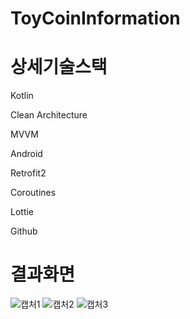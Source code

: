 
# ToyCoinInformation

# 상세기술스택

  Kotlin 

  Clean Architecture 

  MVVM 

  Android 

  Retrofit2 

  Coroutines 

  Lottie 

  Github


# 결과화면

![캡처1](https://user-images.githubusercontent.com/104108775/190933521-3599d135-1c44-4e7b-8d4e-a1948ba25376.PNG)
![캡처2](https://user-images.githubusercontent.com/104108775/190933543-1131712d-b1b9-40e5-b561-8213dfc675d2.PNG)
![캡처3](https://user-images.githubusercontent.com/104108775/190933550-cdbe344b-b1c8-4a48-8c06-3fff8fe7f6e0.PNG)
